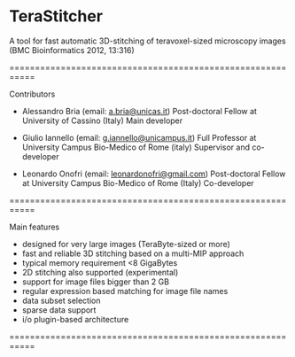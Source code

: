 TeraStitcher
===========================================================

A tool for fast automatic 3D-stitching of teravoxel-sized 
microscopy images (BMC Bioinformatics 2012, 13:316)

===========================================================

Contributors

- Alessandro Bria (email: a.bria@unicas.it)
  Post-doctoral Fellow at University of Cassino (Italy)
  Main developer

- Giulio Iannello (email: g.iannello@unicampus.it)
  Full Professor at University Campus Bio-Medico of Rome (italy)
  Supervisor and co-developer

- Leonardo Onofri (email: leonardonofri@gmail.com)
  Post-doctoral Fellow at University Campus Bio-Medico of Rome (Italy)
  Co-developer
  
===========================================================

Main features

- designed for very large images (TeraByte-sized or more)
- fast and reliable 3D stitching based on a multi-MIP approach
- typical memory requirement <8 GigaBytes
- 2D stitching also supported (experimental)
- support for image files bigger than 2 GB
- regular expression based matching for image file names
- data subset selection
- sparse data support 
- i/o plugin-based architecture

===========================================================
